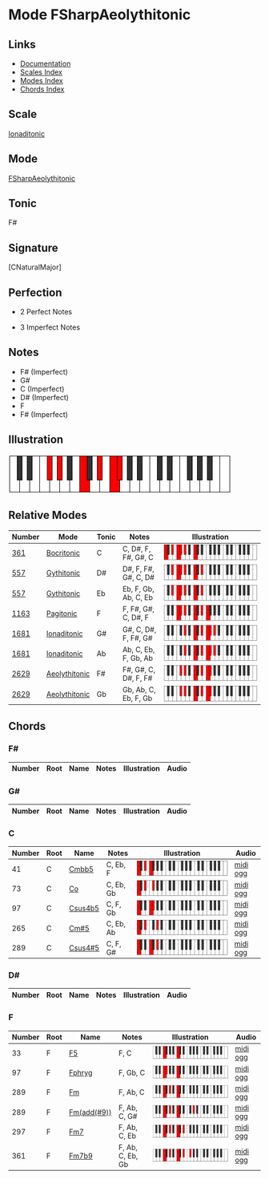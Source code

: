 # Mode FSharpAeolythitonic

## Links

- [Documentation](index.md)
- [Scales Index](Scales.md)
- [Modes Index](Modes.md)
- [Chords Index](Chords.md)

## Scale

[Ionaditonic](ScaleIonaditonic.md)

## Mode

[FSharpAeolythitonic](ModeFSharpAeolythitonic.md)

## Tonic

F#

## Signature

[CNaturalMajor]

## Perfection

 - 2 Perfect Notes

 - 3 Imperfect Notes

## Notes

- F# (Imperfect)
- G#
- C (Imperfect)
- D# (Imperfect)
- F
- F# (Imperfect)

## Illustration

![FSharpAeolythitonic](ModeFSharpAeolythitonic.png)

## Relative Modes

| Number | Mode | Tonic | Notes | Illustration |
|--------|------|-------|-------|--------------|
| [361](https://ianring.com/musictheory/scales/361) | [Bocritonic](ModeBocritonic.md) | C | C, D#, F, F#, G#, C | ![CNaturalBocritonic](ModeCNaturalBocritonic.png) |
| [557](https://ianring.com/musictheory/scales/557) | [Gythitonic](ModeGythitonic.md) | D# | D#, F, F#, G#, C, D# | ![DSharpGythitonic](ModeDSharpGythitonic.png) |
| [557](https://ianring.com/musictheory/scales/557) | [Gythitonic](ModeGythitonic.md) | Eb | Eb, F, Gb, Ab, C, Eb | ![EFlatGythitonic](ModeEFlatGythitonic.png) |
| [1163](https://ianring.com/musictheory/scales/1163) | [Pagitonic](ModePagitonic.md) | F | F, F#, G#, C, D#, F | ![FNaturalPagitonic](ModeFNaturalPagitonic.png) |
| [1681](https://ianring.com/musictheory/scales/1681) | [Ionaditonic](ModeIonaditonic.md) | G# | G#, C, D#, F, F#, G# | ![GSharpIonaditonic](ModeGSharpIonaditonic.png) |
| [1681](https://ianring.com/musictheory/scales/1681) | [Ionaditonic](ModeIonaditonic.md) | Ab | Ab, C, Eb, F, Gb, Ab | ![AFlatIonaditonic](ModeAFlatIonaditonic.png) |
| [2629](https://ianring.com/musictheory/scales/2629) | [Aeolythitonic](ModeAeolythitonic.md) | F# | F#, G#, C, D#, F, F# | ![FSharpAeolythitonic](ModeFSharpAeolythitonic.png) |
| [2629](https://ianring.com/musictheory/scales/2629) | [Aeolythitonic](ModeAeolythitonic.md) | Gb | Gb, Ab, C, Eb, F, Gb | ![GFlatAeolythitonic](ModeGFlatAeolythitonic.png) |

## Chords

### F#

| Number | Root | Name | Notes | Illustration | Audio |
|--------|------|------|-------|--------------|-------|

### G#

| Number | Root | Name | Notes | Illustration | Audio |
|--------|------|------|-------|--------------|-------|

### C

| Number | Root | Name | Notes | Illustration | Audio |
|--------|------|------|-------|--------------|-------|
| 41 | C | [Cmbb5](ChordCNaturalMinorDoubleFlatFifth.md) | C, Eb, F | ![Cmbb5](ChordCNaturalMinorDoubleFlatFifthRootPosition.png) | [midi](ChordCNaturalMinorDoubleFlatFifthRootPosition.mid) [ogg](ChordCNaturalMinorDoubleFlatFifthRootPosition.ogg) |
| 73 | C | [Co](ChordCNaturalDiminished.md) | C, Eb, Gb | ![Co](ChordCNaturalDiminishedRootPosition.png) | [midi](ChordCNaturalDiminishedRootPosition.mid) [ogg](ChordCNaturalDiminishedRootPosition.ogg) |
| 97 | C | [Csus4b5](ChordCNaturalSuspendedFourthFlatFifth.md) | C, F, Gb | ![Csus4b5](ChordCNaturalSuspendedFourthFlatFifthRootPosition.png) | [midi](ChordCNaturalSuspendedFourthFlatFifthRootPosition.mid) [ogg](ChordCNaturalSuspendedFourthFlatFifthRootPosition.ogg) |
| 265 | C | [Cm#5](ChordCNaturalMinorSharpFifth.md) | C, Eb, Ab | ![Cm#5](ChordCNaturalMinorSharpFifthRootPosition.png) | [midi](ChordCNaturalMinorSharpFifthRootPosition.mid) [ogg](ChordCNaturalMinorSharpFifthRootPosition.ogg) |
| 289 | C | [Csus4#5](ChordCNaturalSuspendedFourthSharpFifth.md) | C, F, G# | ![Csus4#5](ChordCNaturalSuspendedFourthSharpFifthRootPosition.png) | [midi](ChordCNaturalSuspendedFourthSharpFifthRootPosition.mid) [ogg](ChordCNaturalSuspendedFourthSharpFifthRootPosition.ogg) |

### D#

| Number | Root | Name | Notes | Illustration | Audio |
|--------|------|------|-------|--------------|-------|

### F

| Number | Root | Name | Notes | Illustration | Audio |
|--------|------|------|-------|--------------|-------|
| 33 | F | [F5](ChordFNaturalPowerChord.md) | F, C | ![F5](ChordFNaturalPowerChordRootPosition.png) | [midi](ChordFNaturalPowerChordRootPosition.mid) [ogg](ChordFNaturalPowerChordRootPosition.ogg) |
| 97 | F | [Fphryg](ChordFNaturalPhrygian.md) | F, Gb, C | ![Fphryg](ChordFNaturalPhrygianRootPosition.png) | [midi](ChordFNaturalPhrygianRootPosition.mid) [ogg](ChordFNaturalPhrygianRootPosition.ogg) |
| 289 | F | [Fm](ChordFNaturalMinor.md) | F, Ab, C | ![Fm](ChordFNaturalMinorRootPosition.png) | [midi](ChordFNaturalMinorRootPosition.mid) [ogg](ChordFNaturalMinorRootPosition.ogg) |
| 289 | F | [Fm(add(#9))](ChordFNaturalMinorAddSharpNinth.md) | F, Ab, C, G# | ![Fm(add(#9))](ChordFNaturalMinorAddSharpNinthRootPosition.png) | [midi](ChordFNaturalMinorAddSharpNinthRootPosition.mid) [ogg](ChordFNaturalMinorAddSharpNinthRootPosition.ogg) |
| 297 | F | [Fm7](ChordFNaturalMinorSeventh.md) | F, Ab, C, Eb | ![Fm7](ChordFNaturalMinorSeventhRootPosition.png) | [midi](ChordFNaturalMinorSeventhRootPosition.mid) [ogg](ChordFNaturalMinorSeventhRootPosition.ogg) |
| 361 | F | [Fm7b9](ChordFNaturalMinorSeventhFlatNinth.md) | F, Ab, C, Eb, Gb | ![Fm7b9](ChordFNaturalMinorSeventhFlatNinthRootPosition.png) | [midi](ChordFNaturalMinorSeventhFlatNinthRootPosition.mid) [ogg](ChordFNaturalMinorSeventhFlatNinthRootPosition.ogg) |

